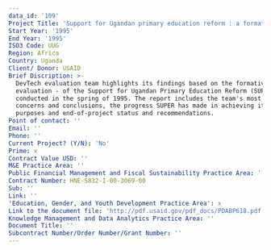 ```yaml
---
data_id: '109'
Project Title: 'Support for Ugandan primary education reform : a formative evaluation'
Start Year: '1995'
End Year: '1995'
ISO3 Code: UUG
Region: Africa
Country: Uganda
Client/ Donor: USAID
Brief Discription: >-
  DevTech evaluation team highlights its findings based on the formative
  evaluation - of the Support for Ugandan Primary Education Reform (SUPER),
  conducted in the spring of 1995. The report includes the team's most important
  concerns and conclusions, the progress SUPER has made in achieving its
  purposes and end-of-project status and recommendations.
Point of contact: ''
Email: ''
Phone: ''
Current Project? (Y/N): 'No'
Prime: x
Contract Value USD: ''
M&E Practice Area: ''
Public Financial Management and Fiscal Sustainability Practice Area: ''
Contract Number: HNE-5832-I-00-3069-00
Sub: ''
Link: ''
'Education, Gender, and Youth Development Practice Area': x
Link to the document file: 'http://pdf.usaid.gov/pdf_docs/PDABP618.pdf'
Knowledge Management and Data Analytics Practice Area: ''
Document Title: ''
Subcontract Number/Order Number/Grant Number: ''
---
```

